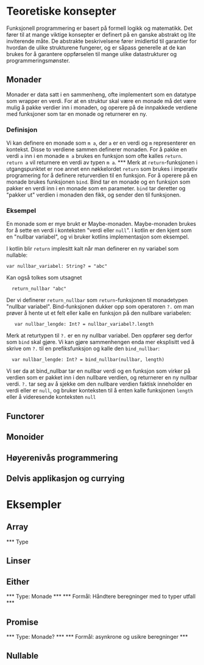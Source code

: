 # Teoretiske konsepter
Funksjonell programmering er basert på formell logikk og matematikk. Det fører til at mange viktige konsepter er definert på en ganske abstrakt og lite inviterende måte. De abstrakte beskrivelsene fører imidlertid til garantier for hvordan de ulike strukturene fungerer, og er såpass generelle at de kan brukes for å garantere oppførselen til mange ulike datastrukturer og programmeringsmønster.

## Monader
Monader er data satt i en sammenheng, ofte implementert som en datatype som wrapper en verdi. For at en struktur skal være en monade må det være mulig å pakke verdier inn i monaden, og operere på de innpakkede verdiene med funksjoner som tar en monade og returnerer en ny.

### Definisjon
Vi kan definere en monade som `m a`, der `a` er en verdi og `m` representerer en kontekst. Disse to verdiene sammen definerer monaden. For å pakke en verdi `a` inn i en monade `m a` brukes en funksjon som ofte kalles `return`. `return a` vil returnere en verdi av typen `m a`. *** Merk at `return`-funksjonen i utgangspunktet er noe annet enn nøkkelordet `return` som brukes i imperativ programering for å definere returverdien til en funksjon. For å operere på en monade brukes funksjonen `bind`. Bind tar en monade og en funksjon som pakker en verdi inn i en monade som en parameter. `bind` tar deretter og "pakker ut" verdien i monaden den fikk, og sender den til funksjonen.

### Eksempel
En monade som er mye brukt er Maybe-monaden. Maybe-monaden brukes for å sette en verdi i konteksten "verdi eller `null`". I kotlin er den kjent som en "nullbar variabel", og vi bruker kotlins implementasjon som eksempel.

I kotlin blir `return` implesitt kalt når man definerer en ny variabel som nullable:

```
var nullbar_variabel: String? = "abc"
```
Kan også tolkes som utsagnet

```
  return_nullbar "abc"
```

Der vi definerer `return_nullbar` som `return`-funksjonen til monadetypen "nullbar variabel". Bind-funksjonen dukker opp som operatoren `?.` om man prøver å hente ut et felt eller kalle en funksjon på den nullbare variabelen:
```
   var nullbar_lengde: Int? = nullbar_variabel?.length
```

Merk at returtypen til `?.` er en ny nullbar variabel. Den oppfører seg derfor som `bind` skal gjøre. Vi kan gjøre sammenhengen enda mer eksplisitt ved å skrive om `?.` til en prefiksfunksjon og kalle den `bind_nullbar`:

```
  var nullbar_lengde: Int? = bind_nullbar(nullbar, length)
```

Vi ser da at bind_nullbar tar en nullbar verdi og en funksjon som virker på verdien som er pakket inn i den nullbare verdien, og returnerer en ny nullbar verdi. `?.` tar seg av å sjekke om den nullbare verdien faktisk inneholder en verdi eller er `null`, og bruker konteksten til å enten kalle funksjonen `length` eller å videresende konteksten `null`

## Functorer

## Monoider

## Høyerenivås programmering

## Delvis applikasjon og currying

# Eksempler

## Array
*** Type

## Linser

## Either
*** Type: Monade ***
*** Formål: Håndtere beregninger med to typer utfall ***

## Promise
*** Type: Monade? ***
*** Formål: asynkrone og usikre beregninger ***

## Nullable

